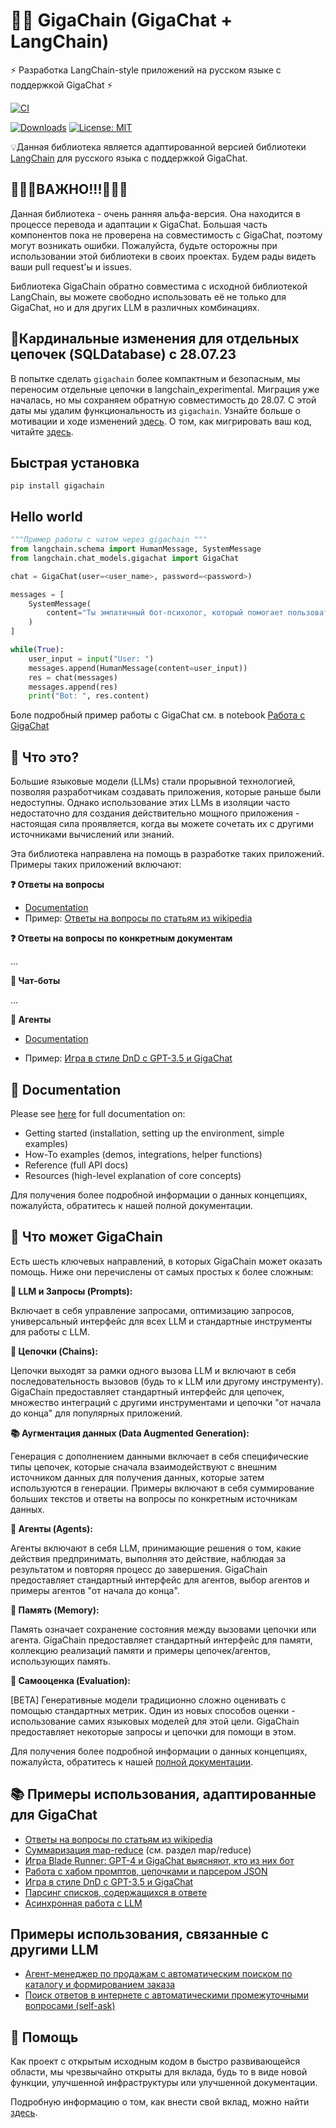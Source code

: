# 🦜️🔗 GigaChain (GigaChat + LangChain)

⚡ Разработка LangChain-style приложений на русском языке с поддержкой GigaChat ⚡

<!--
[![Release Notes](https://img.shields.io/github/release/langchain-ai/langchain)](https://github.com/ai-forever/gigachain/releases)
-->
[![CI](https://github.com/ai-forever/gigachain/actions/workflows/langchain_ci.yml/badge.svg)](https://github.com/ai-forever/gigachain/actions/workflows/langchain_ci.yml)
<!--
[![Experimental CI](https://github.com/ai-forever/gigachain/actions/workflows/langchain_experimental_ci.yml/badge.svg)](https://github.com/ai-forever/gigachain/actions/workflows/langchain_experimental_ci.yml)-->
[![Downloads](https://static.pepy.tech/badge/gigachain/month)](https://pepy.tech/project/gigachain)
[![License: MIT](https://img.shields.io/badge/License-MIT-yellow.svg)](https://opensource.org/licenses/MIT)
<!--[![Twitter](https://img.shields.io/twitter/url/https/twitter.com/langchainai.svg?style=social&label=Follow%20%40LangChainAI)](https://twitter.com/langchainai)
[![](https://dcbadge.vercel.app/api/server/6adMQxSpJS?compact=true&style=flat)](https://discord.gg/6adMQxSpJS)
[![Open in Dev Containers](https://img.shields.io/static/v1?label=Dev%20Containers&message=Open&color=blue&logo=visualstudiocode)](https://vscode.dev/redirect?url=vscode://ms-vscode-remote.remote-containers/cloneInVolume?url=https://github.com/langchain-ai/langchain)
[![Open in GitHub Codespaces](https://github.com/codespaces/badge.svg)](https://codespaces.new/langchain-ai/langchain)
[![GitHub star chart](https://img.shields.io/github/stars/langchain-ai/langchain?style=social)](https://star-history.com/#langchain-ai/langchain)
[![Dependency Status](https://img.shields.io/librariesio/github/langchain-ai/langchain)](https://libraries.io/github/langchain-ai/langchain)
[![Open Issues](https://img.shields.io/github/issues-raw/langchain-ai/langchain)](https://github.com/ai-forever/gigachain/issues)
-->

<!-- Ищете версию на JS/TS? Ознакомьтесь с [LangChain.js](https://github.com/hwchase17/langchainjs).-->

💡Данная библиотека является адаптированной версией библиотеки [LangChain](https://github.com/langchain-ai/langchain) для русского языка с поддержкой GigaChat.

<!--
**Production Support:** As you move your LangChains into production, we'd love to offer more hands-on support.
Fill out [this form](https://airtable.com/appwQzlErAS2qiP0L/shrGtGaVBVAz7NcV2) to share more about what you're building, and our team will get in touch.
-->

## 🚨🚨🚨ВАЖНО!!!🚨🚨🚨

Данная библиотека - очень ранняя альфа-версия. Она находится в процессе перевода и адаптации к GigaChat. Большая часть компонентов пока не проверена на совместимость с GigaChat, поэтому могут возникать ошибки. Пожалуйста, будьте осторожны при использовании этой библиотеки в своих проектах. Будем рады видеть ваши pull request'ы и issues.

Библиотека GigaChain обратно совместима с исходной библиотекой LangChain, вы можете свободно использовать её не только для GigaChat, но и для других LLM в различных комбинациях.

## 🚨Кардинальные изменения для отдельных цепочек (SQLDatabase) с 28.07.23

В попытке сделать `gigachain` более компактным и безопасным, мы переносим отдельные цепочки в langchain_experimental.
Миграция уже началась, но мы сохраняем обратную совместимость до 28.07.
С этой даты мы удалим функциональность из `gigachain`.
Узнайте больше о мотивации и ходе изменений [здесь](https://github.com/hwchase17/langchain/discussions/8043).
О том, как мигрировать ваш код, читайте [здесь](MIGRATE.md).

## Быстрая установка

`pip install gigachain`
<!--
`pip install langchain`
or
`pip install langsmith && conda install langchain -c conda-forge`
-->

## Hello world
```python
"""Пример работы с чатом через gigachain """
from langchain.schema import HumanMessage, SystemMessage
from langchain.chat_models.gigachat import GigaChat

chat = GigaChat(user=<user_name>, password=<password>)

messages = [
    SystemMessage(
        content="Ты эмпатичный бот-психолог, который помогает пользователю решить его проблемы."
    )
]

while(True):
    user_input = input("User: ")
    messages.append(HumanMessage(content=user_input))
    res = chat(messages)
    messages.append(res)
    print("Bot: ", res.content)
```

Боле подробный пример работы с GigaChat см. в notebook [Работа с GigaChat](docs/extras/integrations/chat/gigachat.ipynb)

## 🤔 Что это?

Большие языковые модели (LLMs) стали прорывной технологией, позволяя разработчикам создавать приложения, которые раньше были недоступны. Однако использование этих LLMs в изоляции часто недостаточно для создания действительно мощного приложения - настоящая сила проявляется, когда вы можете сочетать их с другими источниками вычислений или знаний.

Эта библиотека направлена на помощь в разработке таких приложений. Примеры таких приложений включают:

**❓ Ответы на вопросы**

- [Documentation](https://python.langchain.com/docs/use_cases/question_answering/)
- Пример: [Ответы на вопросы по статьям из wikipedia](https://github.com/ai-forever/gigachain/blob/master/docs/extras/integrations/retrievers/wikipedia.ipynb)

**❓ Ответы на вопросы по конкретным документам**

...
<!--- [Documentation](https://python.langchain.com/docs/use_cases/question_answering/)
- Полный пример: [Question Answering over Notion Database](https://github.com/hwchase17/notion-qa)
-->
**💬 Чат-боты**

...
<!-- - [Documentation](https://python.langchain.com/docs/use_cases/chatbots/)
- Полный пример: [Chat-LangChain](https://github.com/hwchase17/chat-langchain)
-->
**🤖 Агенты**

- [Documentation](https://python.langchain.com/docs/modules/agents/)
<!--- Полный пример: [GPT+WolframAlpha](https://huggingface.co/spaces/JavaFXpert/Chat-GPT-LangChain)-->
- Пример: [Игра в стиле DnD с GPT-3.5 и GigaChat](docs/extras/use_cases/agent_simulations/multi_llm_thre_player_dnd.ipynb)

## 📖 Documentation

Please see [here](https://python.langchain.com) for full documentation on:

- Getting started (installation, setting up the environment, simple examples)
- How-To examples (demos, integrations, helper functions)
- Reference (full API docs)
- Resources (high-level explanation of core concepts)






Для получения более подробной информации о данных концепциях, пожалуйста, обратитесь к нашей полной документации.




## 🚀 Что может GigaChain

Есть шесть ключевых направлений, в которых GigaChain может оказать помощь. Ниже они перечислены от самых простых к более сложным:

**📃 LLM и Запросы (Prompts):**

Включает в себя управление запросами, оптимизацию запросов, универсальный интерфейс для всех LLM и стандартные инструменты для работы с LLM.

**🔗 Цепочки (Chains):**

Цепочки выходят за рамки одного вызова LLM и включают в себя последовательность вызовов (будь то к LLM или другому инструменту). GigaChain предоставляет стандартный интерфейс для цепочек, множество интеграций с другими инструментами и цепочки "от начала до конца" для популярных приложений.

**📚 Аугментация данных (Data Augmented Generation):**

Генерация с дополнением данными включает в себя специфические типы цепочек, которые сначала взаимодействуют с внешним источником данных для получения данных, которые затем используются в генерации. Примеры включают в себя суммирование больших текстов и ответы на вопросы по конкретным источникам данных.

**🤖 Агенты (Agents):**

Агенты включают в себя LLM, принимающие решения о том, какие действия предпринимать, выполняя это действие, наблюдая за результатом и повторяя процесс до завершения. GigaChain предоставляет стандартный интерфейс для агентов, выбор агентов и примеры агентов "от начала до конца".

**🧠 Память (Memory):**

Память означает сохранение состояния между вызовами цепочки или агента. GigaChain предоставляет стандартный интерфейс для памяти, коллекцию реализаций памяти и примеры цепочек/агентов, использующих память.

**🧐 Самооценка (Evaluation):**

[BETA] Генеративные модели традиционно сложно оценивать с помощью стандартных метрик. Один из новых способов оценки - использование самих языковых моделей для этой цели. GigaChain предоставляет некоторые запросы и цепочки для помощи в этом.

Для получения более подробной информации о данных концепциях, пожалуйста, обратитесь к нашей [полной документации](https://python.langchain.com).

## 📚 Примеры использования, адаптированные для GigaChat

- [Ответы на вопросы по статьям из wikipedia](docs/extras/integrations/retrievers/wikipedia.ipynb)
- [Суммаризация map-reduce](docs/extras/use_cases/summarization.ipynb) (см. раздел map/reduce)
- [Игра Blade Runner: GPT-4 и GigaChat выясняют, кто из них бот](docs/extras/use_cases/more/fun/blade_runner.ipynb)
- [Работа с хабом промптов, цепочками и парсером JSON](docs/extras/modules/model_io/output_parsers/json.ipynb)
- [Игра в стиле DnD с GPT-3.5 и GigaChat](docs/extras/use_cases/agent_simulations/multi_llm_thre_player_dnd.ipynb)
- [Парсинг списков, содержащихся в ответе](docs/extras/modules/model_io/output_parsers/list.ipynb)
- [Асинхронная работа с LLM](docs/extras/modules/model_io/models/llms/async_llm.ipynb)

## Примеры использования, связанные с другими LLM
- [Агент-менеджер по продажам с автоматическим поиском по каталогу и формированием заказа](docs/extras/modules/agents/how_to/add_memory_openai_functions.ipynb)
- [Поиск ответов в интернете с автоматическими промежуточными вопросами (self-ask)](docs/extras/modules/agents/agent_types/self_ask_with_search.ipynb)

## 💁 Помощь

Как проект с открытым исходным кодом в быстро развивающейся области, мы чрезвычайно открыты для вклада, будь то в виде новой функции, улучшенной инфраструктуры или улучшенной документации.

Подробную информацию о том, как внести свой вклад, можно найти [здесь](.github/CONTRIBUTING.md).
